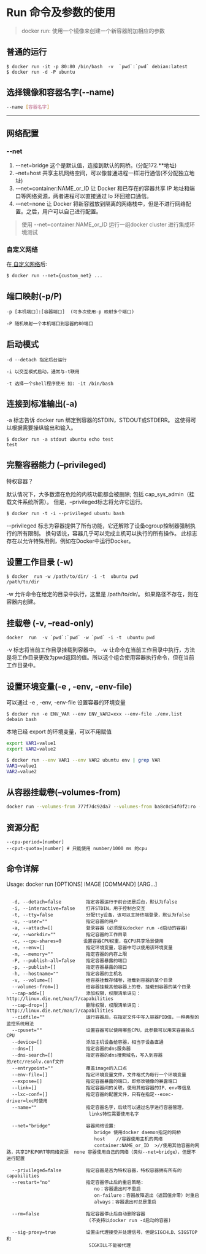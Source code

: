 # Run 命令及参数的使用

> docker run: 使用一个镜像来创建一个新容器附加相应的参数

## 普通的运行
```shell
$ docker run -it -p 80:80 /bin/bash  -v  `pwd`:`pwd` debian:latest
$ docker run -d -P ubuntu
```


## 选择镜像和容器名字(--name)
```sh
--name [容器名字]
```
---

## 网络配置

### --net
1. --net=bridge 这个是默认值，连接到默认的网桥。(分配172.**地址)
2. –net=host 共享主机网络空间，可以像普通进程一样进行通信(不分配独立地址)
3. -–net=container:NAME_or_ID 让 Docker 和已存在的容器共享 IP 地址和端口等网络资源，两者进程可以直接通过 lo 环回接口通信。
4. -–net=none 让 Docker 将新容器放到隔离的网络栈中，但是不进行网络配置。之后，用户可以自己进行配置。

> 使用 --net=container:NAME_or_ID 运行一组docker cluster 进行集成环境测试

### 自定义网络

在[ 自定义网络](docker网络管理.md#2%20自定义网络)后:
```shell
$ docker run --net={custom_net} ...
```


## 端口映射(-p/P)

    -p [本机端口]:[容器端口]  (可多次使用-p 映射多个端口)

    -P 随机映射一个本机端口到容器的80端口

## 启动模式
    -d --detach 指定后台运行

    -i 以交互模式启动，通常与-t联用

    -t 选择一个shell程序使用 如: -it /bin/bash

## 连接到标准输出(-a)

-a 标志告诉 docker run 绑定到容器的STDIN，STDOUT或STDERR。 这使得可以根据需要操纵输出和输入。

```shell
$ docker run -a stdout ubuntu echo test
test
```

## 完整容器能力 (–privileged)

特权容器？

默认情况下，大多数潜在危险的内核功能都会被删除; 包括 cap_sys_admin（挂载文件系统所需）。 但是，–privileged标志将允许它运行。

```shell
$ docker run -t -i --privileged ubuntu bash
```

--privileged 标志为容器提供了所有功能，它还解除了设备cgroup控制器强制执行的所有限制。 换句话说，容器几乎可以完成主机可以执行的所有操作。 此标志存在以允许特殊用例，例如在Docker中运行Docker。

## 设置工作目录 (-w)

```shell
$ docker  run -w /path/to/dir/ -i -t  ubuntu pwd
/path/to/dir
```

-w 允许命令在给定的目录中执行，这里是 /path/to/dir/。 如果路径不存在，则在容器内创建。

## 挂载卷 (-v, –read-only)

```shell
docker  run  -v `pwd`:`pwd` -w `pwd` -i -t  ubuntu pwd
```

-v 标志将当前工作目录挂载到容器中。 -w 让命令在当前工作目录中执行，方法是将工作目录更改为pwd返回的值。所以这个组合使用容器执行命令，但在当前工作目录中。

## 设置环境变量(-e , -env, -env-file)
可以通过 -e , -env, -env-file 设置容器的环境变量

```shell
$ docker run -e ENV_VAR --env ENV_VAR2=xxx --env-file ./env.list debain bash
```

本地已经 export 的环境变量，可以不用赋值
```bash
export VAR1=value1
export VAR2=value2

$ docker run --env VAR1 --env VAR2 ubuntu env | grep VAR
VAR1=value1
VAR2=value2
```

## 从容器挂载卷(–volumes-from)

```bash
docker run --volumes-from 777f7dc92da7 --volumes-from ba8c0c54f0f2:ro -i -t ubuntu pwd
```

## 资源分配
```shell
--cpu-period=[number]
--cput-quota=[number] # 只能使用 number/1000 ms 的cpu
```

## 命令详解
Usage: docker run [OPTIONS] IMAGE [COMMAND] [ARG...]  

```shell

  -d, --detach=false         指定容器运行于前台还是后台，默认为false   
  -i, --interactive=false    打开STDIN，用于控制台交互  
  -t, --tty=false            分配tty设备，该可以支持终端登录，默认为false  
  -u, --user=""              指定容器的用户  
  -a, --attach=[]            登录容器（必须是以docker run -d启动的容器）  
  -w, --workdir=""           指定容器的工作目录   
  -c, --cpu-shares=0        设置容器CPU权重，在CPU共享场景使用  
  -e, --env=[]               指定环境变量，容器中可以使用该环境变量  
  -m, --memory=""            指定容器的内存上限  
  -P, --publish-all=false    指定容器暴露的端口  
  -p, --publish=[]           指定容器暴露的端口   
  -h, --hostname=""          指定容器的主机名  
  -v, --volume=[]            给容器挂载存储卷，挂载到容器的某个目录  
  --volumes-from=[]          给容器挂载其他容器上的卷，挂载到容器的某个目录  
  --cap-add=[]               添加权限，权限清单详见：http://linux.die.net/man/7/capabilities  
  --cap-drop=[]              删除权限，权限清单详见：http://linux.die.net/man/7/capabilities  
  --cidfile=""               运行容器后，在指定文件中写入容器PID值，一种典型的监控系统用法  
  --cpuset=""                设置容器可以使用哪些CPU，此参数可以用来容器独占CPU  
  --device=[]                添加主机设备给容器，相当于设备直通  
  --dns=[]                   指定容器的dns服务器  
  --dns-search=[]            指定容器的dns搜索域名，写入到容器的/etc/resolv.conf文件  
  --entrypoint=""            覆盖image的入口点  
  --env-file=[]              指定环境变量文件，文件格式为每行一个环境变量  
  --expose=[]                指定容器暴露的端口，即修改镜像的暴露端口  
  --link=[]                  指定容器间的关联，使用其他容器的IP、env等信息  
  --lxc-conf=[]              指定容器的配置文件，只有在指定--exec-driver=lxc时使用  
  --name=""                  指定容器名字，后续可以通过名字进行容器管理，
							  links特性需要使用名字  
							  
  --net="bridge"             容器网络设置:  
								bridge 使用docker daemon指定的网桥   
								host    //容器使用主机的网络  
								container:NAME_or_ID  >//使用其他容器的网路，共享IP和PORT等网络资源  none 容器使用自己的网络（类似--net=bridge），但是不进行配置   
							
  --privileged=false         指定容器是否为特权容器，特权容器拥有所有的capabilities  
  --restart="no"             指定容器停止后的重启策略:  
                                no：容器退出时不重启  
                                on-failure：容器故障退出（返回值非零）时重启   
                                always：容器退出时总是重启 
                                 
  --rm=false                 指定容器停止后自动删除容器
							  (不支持以docker run -d启动的容器)  
							  
  --sig-proxy=true           设置由代理接受并处理信号，但是SIGCHLD、SIGSTOP和
							  SIGKILL不能被代理  

```
